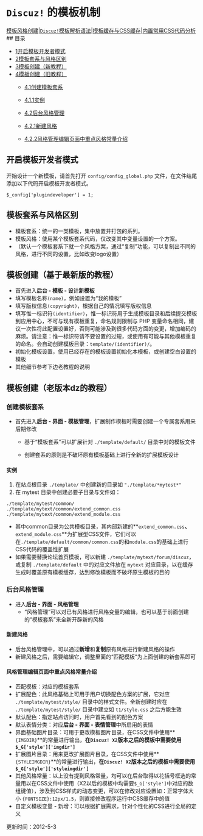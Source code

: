 
# `Discuz!` 的模板机制
[模板风格创建](?ac=document&page=dev_template)|[`Discuz!`模板解析语法](?ac=document&page=template_coderule)|[模板缓存与CSS缓存](?ac=document&page=template_css)|[内置常用CSS代码分析 ](?ac=document&page=template_sample)## 目录

- [1开启模板开发者模式](?ac=document&page=dev_template#.E6.A8.A1.E6.9D.BF.E5.A5.97.E7.B3.BB.E4.B8.8E.E9.A3.8E.E6.A0.BC.E5.8C.BA.E5.88.AB.DEV)
- [2模板套系与风格区别](?ac=document&page=dev_template#.E6.A8.A1.E6.9D.BF.E5.A5.97.E7.B3.BB.E4.B8.8E.E9.A3.8E.E6.A0.BC.E5.8C.BA.E5.88.AB)
- [3模板创建（新教程）](?ac=document&page=dev_template#.E6.89.A9.E5.B1.95.E6.A8.A1.E6.9D.BF.E5.88.9B.E5.BB.BA.NEW)
- [4模板创建（旧教程）](?ac=document&page=dev_template#.E6.89.A9.E5.B1.95.E6.A8.A1.E6.9D.BF.E5.88.9B.E5.BB.BA)
    - [4.1创建模板套系](?ac=document&page=dev_template#.E5.88.9B.E5.BB.BA.E6.A8.A1.E6.9D.BF.E5.A5.97.E7.B3.BB)

    - [4.1.1实例](?ac=document&page=dev_template#.E5.AE.9E.E4.BE.8B)

    - [4.2后台风格管理](?ac=document&page=dev_template#.E5.90.8E.E5.8F.B0.E9.A3.8E.E6.A0.BC.E7.AE.A1.E7.90.86)

    - [4.2.1新建风格](?ac=document&page=dev_template#.E6.96.B0.E5.BB.BA.E9.A3.8E.E6.A0.BC)

    - [4.2.2风格管理编辑页面中重点风格常量介绍](?ac=document&page=dev_template#.E9.A3.8E.E6.A0.BC.E7.AE.A1.E7.90.86.E7.BC.96.E8.BE.91.E9.A1.B5.E9.9D.A2.E4.B8.AD.E9.87.8D.E7.82.B9.E9.A3.8E.E6.A0.BC.E5.B8.B8.E9.87.8F.E4.BB.8B.E7.BB.8D)



## 开启模板开发者模式
开始设计一个新模板，请首先打开 `config/config_global.php` 文件，在文件结尾添加以下代码开启模板开发者模式。 


```
$_config['plugindeveloper'] = 1;
```
## 模板套系与风格区别
- 模板套系：统一的一类模板，集中放置并打包的系列。 
- 模板风格：使用某个模板套系代码，仅改变其中变量设置的一个方案。 
- （默认一个模板套系下就一个风格方案，通过“复制”功能，可以复制出不同的风格，进行不同的设置，比如改变logo设置） 

## **模板创建（基于最新版的教程）**
- 首先进入**后台 - 模板 - 设计新模板**
- 填写模板名称`(name)`，例如设置为“我的模板”
- 填写版权信息`(copyright)`，根据自己的情况填写版权信息
- 填写惟一标识符`(identifier)`，惟一标识符用于生成模板目录和后续提交模板到应用中心，不可与现有模板重复，命名规则限制与 PHP 变量命名相同，建议一次性将此配置设置好，否则可能涉及到很多代码方面的变更，增加编码的麻烦。请注意：惟一标识符请不要设置的过短，或使用有可能与其他模板重复的命名。会自动创建模板目录：`template/(identifier)/`。
- 初始化模板设置，使用已经存在的模板设置初始化本模板，或创建空白设置的模板
- 其他细节参考下边老教程的说明

## 模板创建（老版本dz的教程）
### 创建模板套系
- 首先进入**后台 - 界面 - 模板管理**，扩展制作模板时需要创建一个专属套系用来后期修改 
    - 基于“模板套系”可以扩展针对 `./template/default/` 目录中对的模板文件 

    - 创建套系的原则是不破坏原有模板基础上进行全新的扩展模板设计 



#### 实例
1. 在站点根目录 `./template/` 中创建新的目录如 `"./template/*mytest*"`
1. 在 mytest 目录中创建必要子目录与文件如： 


```
./template/mytest/common/
./template/mytext/common/extend_common.css
./template/mytext/common/extend_module.css

```
- 其中common目录为公共模板目录，其内部新建的**`extend_common.css`**、**`extend_module.css`**为扩展型CSS文件，它们可以在`./template/default/common/common.css`的和`module.css`的基础上进行CSS代码的覆盖性扩展 
- 如果需要替换论坛首页模板，可以新建 `./template/mytext/forum/discuz`，或复制 `./template/default` 中的对应文件放在 `mytext` 对应目录，以在缓存生成时覆盖原有模板缓存，达到修改模板而不破坏原生模板的目的 

### 后台风格管理
- 进入**后台 - 界面 - 风格管理**
    - “风格管理”可以对已有风格进行风格变量的编辑，也可以基于前面创建的“模板套系”来全新开辟新的风格 



#### 新建风格
- 后台风格管理中，可以通过**新增**和**复制**原有风格进行新建风格的操作 
- 新建风格之后，需要编辑它，调整里面的“匹配模板”为上面创建的新套系即可 

#### 风格管理编辑页面中重点风格常量介绍
- 匹配模板：对应的模板套系 
- 扩展配色：此风格基础上可用于用户切换配色方案的扩展，它对应 `./template/mytest/style/` 目录中的样式文件。全新创建时应在 `./template/mytest/style/` 目录中建立如 `t1/style.css` 之后方能生效 
- 默认配色：指定站点访问时，用户首先看到的配色方案 
- 默认表情分类：对应**后台 - 界面 - 表情管理**中所启用的表情 
- 界面基础图片目录：可用于更改模板图片目录，在CSS文件中使用**`{IMGDIR}`**的常量进行输出，**在`Discuz! X2`版本之后的模板中需要使用`$_G['style']['imgdir']`**
- 扩展图片目录：用来更改扩展图片目录，在CSS文件中使用**`{STYLEIMGDIR}`**的常量进行输出，**在`Discuz! X2`版本之后的模板中需要使用`$_G['style']['styleimgdir']`**
- 其他风格常量：以上没有提到风格常量，均可以在后台取得以花括号框选的常量用以在CSS文件中使用（X2以后的模板中均需要`$_G['style']`中对应的数组键值），涉及到CSS样式的动态变更，可以在修改对应设置如：正常字体大小 `{FONTSIZE}:12px/1.5`，则直接修改程序运行中CSS缓存中的值 
- 自定义模板变量 - 新增：可以根据扩展需求，针对个性化的CSS进行全局的定义 

更新时间：2012-5-3
